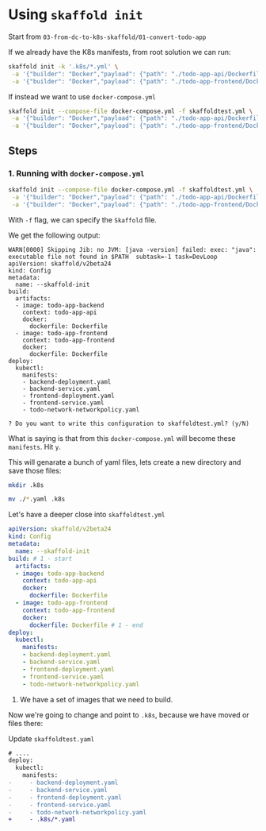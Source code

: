 # Using `skaffold init`

Start from `03-from-dc-to-k8s-skaffold/01-convert-todo-app`

If we already have the K8s manifests, from root solution we can run:

```bash
skaffold init -k '.k8s/*.yml' \
 -a '{"builder": "Docker","payload": {"path": "./todo-app-api/Dockerfile"},"image": "todo-app-backend"}' \
 -a '{"builder": "Docker","payload": {"path": "./todo-app-frontend/Dockerfile"},"image": "todo-app-frontend"}'
```

If instead we want to use `docker-compose.yml`

```bash
skaffold init --compose-file docker-compose.yml -f skaffoldtest.yml \
 -a '{"builder": "Docker","payload": {"path": "./todo-app-api/Dockerfile"},"image": "todo-app-backend"}' \
 -a '{"builder": "Docker","payload": {"path": "./todo-app-frontend/Dockerfile"},"image": "todo-app-frontend"}'
```

## Steps 

### 1. Running with `docker-compose.yml`

```bash
skaffold init --compose-file docker-compose.yml -f skaffoldtest.yml \
 -a '{"builder": "Docker","payload": {"path": "./todo-app-api/Dockerfile"},"image": "todo-app-backend"}' \
 -a '{"builder": "Docker","payload": {"path": "./todo-app-frontend/Dockerfile"},"image": "todo-app-frontend"}'
```

With `-f` flag, we can specify the `Skaffold` file.

We get the following output:

```
WARN[0000] Skipping Jib: no JVM: [java -version] failed: exec: "java": executable file not found in $PATH  subtask=-1 task=DevLoop
apiVersion: skaffold/v2beta24
kind: Config
metadata:
  name: --skaffold-init
build:
  artifacts:
  - image: todo-app-backend
    context: todo-app-api
    docker:
      dockerfile: Dockerfile
  - image: todo-app-frontend
    context: todo-app-frontend
    docker:
      dockerfile: Dockerfile
deploy:
  kubectl:
    manifests:
    - backend-deployment.yaml
    - backend-service.yaml
    - frontend-deployment.yaml
    - frontend-service.yaml
    - todo-network-networkpolicy.yaml

? Do you want to write this configuration to skaffoldtest.yml? (y/N)
```

What is saying is that from this `docker-compose.yml` will become these `manifests`. Hit `y`.

This will genarate a bunch of yaml files, lets create a new directory and save those files:

```bash
mkdir .k8s
```

```bash
mv ./*.yaml .k8s 
```

Let's have a deeper close into `skaffoldtest.yml`

```yml
apiVersion: skaffold/v2beta24
kind: Config
metadata:
  name: --skaffold-init
build: # 1 - start
  artifacts:
  - image: todo-app-backend
    context: todo-app-api
    docker:
      dockerfile: Dockerfile
  - image: todo-app-frontend
    context: todo-app-frontend
    docker:
      dockerfile: Dockerfile # 1 - end
deploy:
  kubectl:
    manifests:
    - backend-deployment.yaml
    - backend-service.yaml
    - frontend-deployment.yaml
    - frontend-service.yaml
    - todo-network-networkpolicy.yaml

```

1. We have a set of images that we need to build.

Now we're going to change and point to `.k8s`, because we have moved or files there:

Update `skaffoldtest.yaml`

```diff
# ....
deploy:
  kubectl:
    manifests:
-     - backend-deployment.yaml
-     - backend-service.yaml
-     - frontend-deployment.yaml
-     - frontend-service.yaml
-     - todo-network-networkpolicy.yaml
+     - .k8s/*.yaml

```
